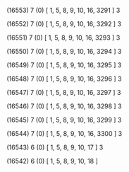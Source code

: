(16553) 7 (0) [ 1, 5, 8, 9, 10, 16, 3291 ] 3 


(16552) 7 (0) [ 1, 5, 8, 9, 10, 16, 3292 ] 3 


(16551) 7 (0) [ 1, 5, 8, 9, 10, 16, 3293 ] 3 


(16550) 7 (0) [ 1, 5, 8, 9, 10, 16, 3294 ] 3 


(16549) 7 (0) [ 1, 5, 8, 9, 10, 16, 3295 ] 3 


(16548) 7 (0) [ 1, 5, 8, 9, 10, 16, 3296 ] 3 


(16547) 7 (0) [ 1, 5, 8, 9, 10, 16, 3297 ] 3 


(16546) 7 (0) [ 1, 5, 8, 9, 10, 16, 3298 ] 3 


(16545) 7 (0) [ 1, 5, 8, 9, 10, 16, 3299 ] 3 


(16544) 7 (0) [ 1, 5, 8, 9, 10, 16, 3300 ] 3 


(16543) 6 (0) [ 1, 5, 8, 9, 10, 17 ] 3 


(16542) 6 (0) [ 1, 5, 8, 9, 10, 18 ]  

